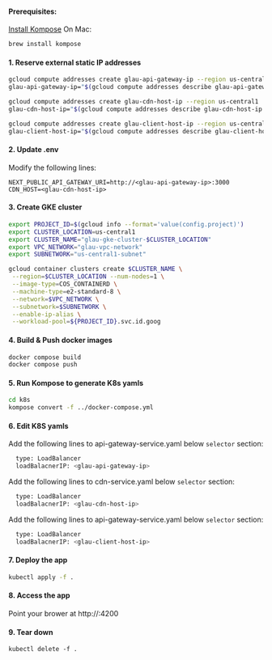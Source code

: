 #### Prerequisites:    
[Install Kompose](https://kubernetes.io/docs/tasks/configure-pod-container/translate-compose-kubernetes/) 
On Mac:
```bash
brew install kompose
```

#### 1. Reserve external static IP addresses
```bash
gcloud compute addresses create glau-api-gateway-ip --region us-central1
glau-api-gateway-ip="$(gcloud compute addresses describe glau-api-gateway-ip --region=us-central1 --format='value(address)')"
```
```bash
gcloud compute addresses create glau-cdn-host-ip --region us-central1
glau-cdn-host-ip="$(gcloud compute addresses describe glau-cdn-host-ip --region=us-central1 --format='value(address)')"
```
```bash
gcloud compute addresses create glau-client-host-ip --region us-central1
glau-client-host-ip="$(gcloud compute addresses describe glau-client-host-ip --region=us-central1 --format='value(address)')"
```
     
#### 2. Update .env 
Modify the following lines:
```
NEXT_PUBLIC_API_GATEWAY_URI=http://<glau-api-gateway-ip>:3000
CDN_HOST=<glau-cdn-host-ip>
```
      
    
#### 3. Create GKE cluster
```bash
export PROJECT_ID=$(gcloud info --format='value(config.project)')
export CLUSTER_LOCATION=us-central1
export CLUSTER_NAME="glau-gke-cluster-$CLUSTER_LOCATION"
export VPC_NETWORK="glau-vpc-network"
export SUBNETWORK="us-central1-subnet"

gcloud container clusters create $CLUSTER_NAME \
 --region=$CLUSTER_LOCATION --num-nodes=1 \
 --image-type=COS_CONTAINERD \
 --machine-type=e2-standard-8 \
 --network=$VPC_NETWORK \
 --subnetwork=$SUBNETWORK \
 --enable-ip-alias \
 --workload-pool=${PROJECT_ID}.svc.id.goog
```
   
     
#### 4. Build & Push docker images
```bash
docker compose build
docker compose push
```
   
          
#### 5. Run Kompose to generate K8s yamls
```bash
cd k8s
kompose convert -f ../docker-compose.yml
```

    
#### 6. Edit K8S yamls
Add the following lines to api-gateway-service.yaml below `selector` section:
```bash
  type: LoadBalancer
  loadBalacnerIP: <glau-api-gateway-ip>    
```
Add the following lines to cdn-service.yaml below `selector` section:
```bash
  type: LoadBalancer
  loadBalacnerIP: <glau-cdn-host-ip>
```
Add the following lines to api-gateway-service.yaml below `selector` section:
```bash
  type: LoadBalancer
  loadBalacnerIP: <glau-client-host-ip>
```

    
#### 7. Deploy the app
```bash
kubectl apply -f .
```


#### 8. Access the app
Point your brower at http://<glau-client-host-ip>:4200

    
#### 9. Tear down
```badh
kubectl delete -f .
```


